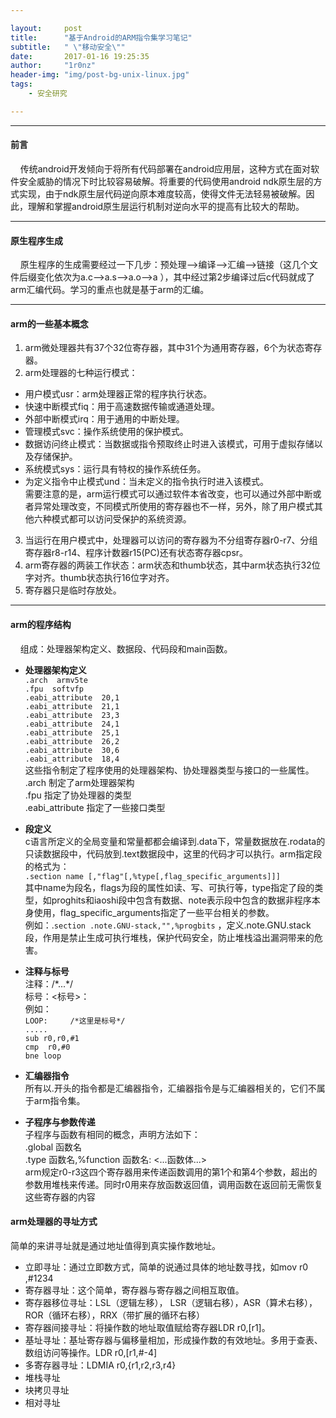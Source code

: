 ```yaml
--- 

layout:     post
title:      "基于Android的ARM指令集学习笔记"
subtitle:   " \"移动安全\""
date:       2017-01-16 19:25:35
author:     "1r0nz"
header-img: "img/post-bg-unix-linux.jpg"
tags:
    - 安全研究

---
```



---  
#### 前言  
&nbsp;&nbsp;&nbsp;&nbsp;传统android开发倾向于将所有代码部署在android应用层，这种方式在面对软件安全威胁的情况下时比较容易破解。将重要的代码使用android ndk原生层的方式实现，由于ndk原生层代码逆向原本难度较高，使得文件无法轻易被破解。因此，理解和掌握android原生层运行机制对逆向水平的提高有比较大的帮助。  

---  

#### 原生程序生成  
&nbsp;&nbsp;&nbsp;&nbsp;原生程序的生成需要经过一下几步：预处理——>编译——>汇编——>链接（这几个文件后缀变化依次为a.c——>a.s——>a.o——>a
），其中经过第2步编译过后c代码就成了arm汇编代码。学习的重点也就是基于arm的汇编。  

---  

#### arm的一些基本概念  
1. arm微处理器共有37个32位寄存器，其中31个为通用寄存器，6个为状态寄存器。  
2. arm处理器的七种运行模式：  
* 用户模式usr：arm处理器正常的程序执行状态。  
* 快速中断模式fiq：用于高速数据传输或通道处理。  
* 外部中断模式irq：用于通用的中断处理。  
* 管理模式svc：操作系统使用的保护模式。  
* 数据访问终止模式：当数据或指令预取终止时进入该模式，可用于虚拟存储以及存储保护。  
* 系统模式sys：运行具有特权的操作系统任务。  
* 为定义指令中止模式und：当未定义的指令执行时进入该模式。  
需要注意的是，arm运行模式可以通过软件本省改变，也可以通过外部中断或者异常处理改变，不同模式所使用的寄存器也不一样，另外，除了用户模式其他六种模式都可以访问受保护的系统资源。  
3. 当运行在用户模式中，处理器可以访问的寄存器为不分组寄存器r0-r7、分组寄存器r8-r14、程序计数器r15(PC)还有状态寄存器cpsr。  
4. arm寄存器的两装工作状态：arm状态和thumb状态，其中arm状态执行32位字对齐。thumb状态执行16位字对齐。  
5. 寄存器只是临时存放处。  

---  

#### arm的程序结构  
&nbsp;&nbsp;&nbsp;&nbsp;组成：处理器架构定义、数据段、代码段和main函数。  
* __处理器架构定义__  
`.arch  armv5te`  
`.fpu  softvfp`  
`.eabi_attribute  20,1`  
`.eabi_attribute  21,1`  
`.eabi_attribute  23,3`  
`.eabi_attribute  24,1`  
`.eabi_attribute  25,1`  
`.eabi_attribute  26,2`  
`.eabi_attribute  30,6`  
`.eabi_attribute  18,4`  
这些指令制定了程序使用的处理器架构、协处理器类型与接口的一些属性。  
.arch 制定了arm处理器架构  
.fpu 指定了协处理器的类型  
.eabi_attribute 指定了一些接口类型  

* __段定义__  
c语言所定义的全局变量和常量都都会编译到.data下，常量数据放在.rodata的只读数据段中，代码放到.text数据段中，这里的代码才可以执行。arm指定段的格式为：  
`.section name [,"flag"[,%type[,flag_specific_arguments]]]`  
其中name为段名，flags为段的属性如读、写、可执行等，type指定了段的类型，如proghits和iaoshi段中包含有数据、note表示段中包含的数据非程序本身使用，flag_specific_arguments指定了一些平台相关的参数。  
例如：.`section .note.GNU-stack,"",%progbits` ，定义.note.GNU.stack段，作用是禁止生成可执行堆栈，保护代码安全，防止堆栈溢出漏洞带来的危害。  

* __注释与标号__  
注释：/\*...\*/  
标号：\<标号\>：  
例如：  
`LOOP:     /*这里是标号*/`  
`.....  `  
`sub r0,r0,#1`  
`cmp  r0,#0`  
`bne loop`  

* __汇编器指令__  
所有以\.开头的指令都是汇编器指令，汇编器指令是与汇编器相关的，它们不属于arm指令集。  

* __子程序与参数传递__  
子程序与函数有相同的概念，声明方法如下：  
.global  函数名  
.type       函数名,%function
函数名:
         <...函数体...>  
arm规定r0-r3这四个寄存器用来传递函数调用的第1个和第4个参数，超出的参数用堆栈来传递。同时r0用来存放函数返回值，调用函数在返回前无需恢复这些寄存器的内容  

#### arm处理器的寻址方式  
简单的来讲寻址就是通过地址值得到真实操作数地址。  
* 立即寻址：通过立即数方式，简单的说通过具体的地址数寻找，如mov r0 ,#1234  
* 寄存器寻址：这个简单，寄存器与寄存器之间相互取值。  
* 寄存器移位寻址：LSL（逻辑左移）， LSR（逻辑右移），ASR（算术右移），ROR（循环右移），RRX（带扩展的循环右移）  
* 寄存器间接寻址：将操作数的地址取值赋给寄存器LDR  r0,[r1]。  
* 基址寻址：基址寄存器与偏移量相加，形成操作数的有效地址。多用于查表、数组访问等操作。LDR r0,[r1,#-4]  
* 多寄存器寻址：LDMIA r0,{r1,r2,r3,r4}  
* 堆栈寻址  
* 块拷贝寻址  
* 相对寻址